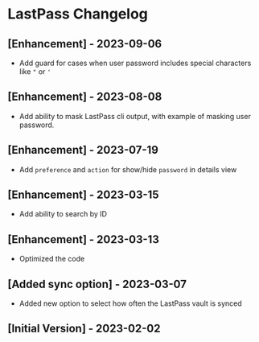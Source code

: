 # LastPass Changelog

## [Enhancement] - 2023-09-06

- Add guard for cases when user password includes special characters like `"` or `'`

## [Enhancement] - 2023-08-08

- Add ability to mask LastPass cli output, with example of masking user password.

## [Enhancement] - 2023-07-19

- Add `preference` and `action` for show/hide `password` in details view

## [Enhancement] - 2023-03-15

- Add ability to search by ID

## [Enhancement] - 2023-03-13

- Optimized the code

## [Added sync option] - 2023-03-07

- Added new option to select how often the LastPass vault is synced

## [Initial Version] - 2023-02-02

